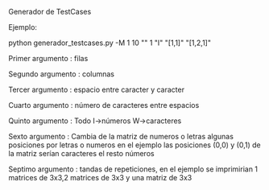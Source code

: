 Generador de TestCases

Ejemplo:

python generador_testcases.py -M 1 10 "" 1 "I" "[1,1]" "[1,2,1]"

Primer  argumento  : filas

Segundo argumento  : columnas

Tercer  argumento  : espacio entre caracter y caracter

Cuarto  argumento  : número de caracteres entre espacios

Quinto  argumento  : Todo I->números W->caracteres

Sexto   argumento  : Cambia de la matriz de numeros o letras algunas posiciones por letras o numeros en el ejemplo las posiciones (0,0) y (0,1) de la matriz serían caracteres el resto números

Septimo   argumento  : tandas de repeticiones, en el ejemplo se imprimirian 1 matrices de 3x3,2 matrices de 3x3 y una matriz de 3x3





